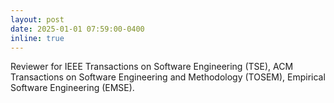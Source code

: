 ```yaml
---
layout: post
date: 2025-01-01 07:59:00-0400
inline: true
---
```


Reviewer for IEEE Transactions on Software Engineering (TSE), ACM Transactions on Software Engineering and Methodology (TOSEM), Empirical Software Engineering (EMSE).